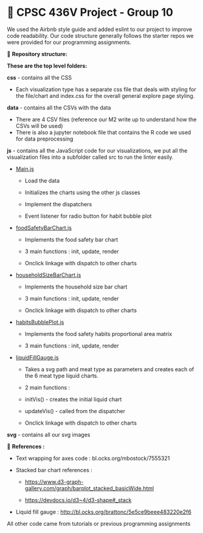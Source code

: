 #  🍗 CPSC 436V Project - Group 10

We used the Airbnb style guide and added eslint to our project to improve code readability. Our code structure generally follows the starter repos we were provided for our programming assignments.

📂 **Repository structure:**

**These are the top level folders:**

**css** - contains all the CSS

-   Each visualization type has a separate css file that deals with styling for the file/chart and index.css for the overall general explore page styling.

**data** - contains all the CSVs with the data

-   There are 4 CSV files (reference our M2 write up to understand how the CSVs will be used)
-   There is also a jupyter notebook file that contains the R code we used for data preprocessing

**js** - contains all the JavaScript code for our visualizations, we put all the visualization files into a subfolder called src to run the linter easily.

-   [Main.js](https://github.students.cs.ubc.ca/cpsc436v-2020w-t2/436v-project_f9d1b_h8u0b_u3u0b/blob/master/js/src/main.js)

    -   Load the data

    -   Initializes the charts using the other js classes

    -   Implement the dispatchers

    -   Event listener for radio button for habit bubble plot

-   [foodSafetyBarChart.js](https://github.students.cs.ubc.ca/cpsc436v-2020w-t2/436v-project_f9d1b_h8u0b_u3u0b/blob/master/js/src/foodSafetyBarChart.js)

    -   Implements the food safety bar chart

    -   3 main functions : init, update, render

    -   Onclick linkage with dispatch to other charts

-   [householdSizeBarChart.js](https://github.students.cs.ubc.ca/cpsc436v-2020w-t2/436v-project_f9d1b_h8u0b_u3u0b/blob/master/js/src/householdSizeBarChart.js)

    -   Implements the household size bar chart

    -   3 main functions : init, update, render

    -   Onclick linkage with dispatch to other charts

-   [habitsBubblePlot.js](https://github.students.cs.ubc.ca/cpsc436v-2020w-t2/436v-project_f9d1b_h8u0b_u3u0b/blob/master/js/src/habitsBubblePlot.js)

    -   Implements the food safety habits proportional area matrix

    -   3 main functions : init, update, render

-   [liquidFillGauge.js](https://github.students.cs.ubc.ca/cpsc436v-2020w-t2/436v-project_f9d1b_h8u0b_u3u0b/blob/master/js/src/liquidFillGauge.js)

    -   Takes a svg path and meat type as parameters and creates each of the 6 meat type liquid charts.

    -   2 main functions : 

    -   initVis() - creates the initial liquid chart

    -   updateVis() - called from the dispatcher

    -   Onclick linkage with dispatch to other charts

**svg** -  contains all our svg images

📑 **References :**

-   Text wrapping for axes code : bl.ocks.org/mbostock/7555321

-   Stacked bar chart references : 

    -   <https://www.d3-graph-gallery.com/graph/barplot_stacked_basicWide.html>

    -   https://devdocs.io/d3~4/d3-shape#_stack

-   Liquid fill gauge : <http://bl.ocks.org/brattonc/5e5ce9beee483220e2f6>

All other code came from tutorials or previous programming assignments